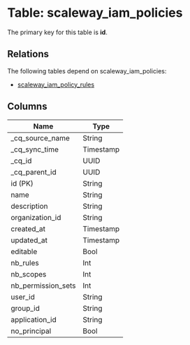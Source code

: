 # Table: scaleway_iam_policies

The primary key for this table is **id**.

## Relations

The following tables depend on scaleway_iam_policies:
  - [scaleway_iam_policy_rules](scaleway_iam_policy_rules.md)

## Columns

| Name          | Type          |
| ------------- | ------------- |
|_cq_source_name|String|
|_cq_sync_time|Timestamp|
|_cq_id|UUID|
|_cq_parent_id|UUID|
|id (PK)|String|
|name|String|
|description|String|
|organization_id|String|
|created_at|Timestamp|
|updated_at|Timestamp|
|editable|Bool|
|nb_rules|Int|
|nb_scopes|Int|
|nb_permission_sets|Int|
|user_id|String|
|group_id|String|
|application_id|String|
|no_principal|Bool|